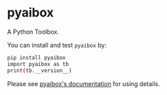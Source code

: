 # pyaibox

A Python Toolbox.

You can install and test ``pyaibox`` by:

```bash
pip install pyaibox
import pyaibox as tb
print(tb.__version__)
```

Please see [pyaibox's documentation](http://iridescent.ink/pyaibox) for using details.

